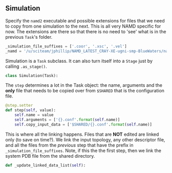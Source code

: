 ## Simulation

Specify the `namd2` executable and possible extensions for files that we need to copy from one
simulation to the next. This is all very NAMD specific for now. The extensions are there so that
there is no need to 'see' what is in the previous `Task`'s folder.

```python
_simulation_file_suffixes = ['.coor', '.xsc', '.vel']
_namd = '/u/sciteam/jphillip/NAMD_LATEST_CRAY-XE-ugni-smp-BlueWaters/namd2'
```

Simulation is a `Task` subclass. It can also turn itself into a `Stage` just by calling `.as_stage()`.
```python
class Simulation(Task):
```

The `step` determines a lot in the Task object: the name, arguments and the **only** file that needs
to be copied over from `$SHARED` that is the configuration file.
```python
@step.setter
def step(self, value):
    self.name = value
    self.arguments = ['{}.conf'.format(self.name)]
    self.copy_input_data = ['$SHARED/{}.conf'.format(self.name)]
```

This is where all the linking happens. Files that are **NOT** edited are linked only (to save on time?).
We link the input topology, any other descriptor file, and all the files from the *previous* step that
have the prefix in `_simulation_file_suffixes`. Note, if this the the first step, then we link the
system PDB file from the shared directory.
```python
def _update_linked_data_list(self):
```